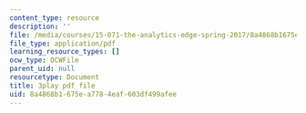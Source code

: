 ```yaml
---
content_type: resource
description: ''
file: /media/courses/15-071-the-analytics-edge-spring-2017/8a4868b1675ea7784eaf603df499afee_Goo1EUY-Y8M.pdf
file_type: application/pdf
learning_resource_types: []
ocw_type: OCWFile
parent_uid: null
resourcetype: Document
title: 3play pdf file
uid: 8a4868b1-675e-a778-4eaf-603df499afee
---
```


